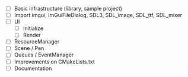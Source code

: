 - [ ] Basic infrastructure (library, sample project)
- [ ] Import imgui, ImGuiFileDialog, SDL3, SDL_image, SDL_ttf, SDL_mixer
- [ ] UI
  - [ ] Initialize
  - [ ] Render
- [ ] ResourceManager
- [ ] Scene / Pen
- [ ] Queues / EventManager
- [ ] Improvements on CMakeLists.txt
- [ ] Documentation